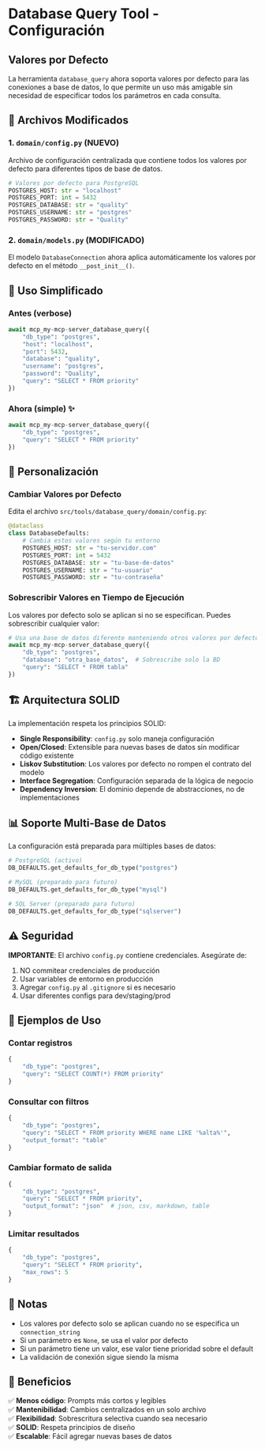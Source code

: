 # Database Query Tool - Configuración

## Valores por Defecto

La herramienta `database_query` ahora soporta valores por defecto para las conexiones a base de datos, lo que permite un uso más amigable sin necesidad de especificar todos los parámetros en cada consulta.

## 📁 Archivos Modificados

### 1. `domain/config.py` (NUEVO)
Archivo de configuración centralizada que contiene todos los valores por defecto para diferentes tipos de base de datos.

```python
# Valores por defecto para PostgreSQL
POSTGRES_HOST: str = "localhost"
POSTGRES_PORT: int = 5432
POSTGRES_DATABASE: str = "quality"
POSTGRES_USERNAME: str = "postgres"
POSTGRES_PASSWORD: str = "Quality"
```

### 2. `domain/models.py` (MODIFICADO)
El modelo `DatabaseConnection` ahora aplica automáticamente los valores por defecto en el método `__post_init__()`.

## 🚀 Uso Simplificado

### Antes (verbose)
```python
await mcp_my-mcp-server_database_query({
    "db_type": "postgres",
    "host": "localhost",
    "port": 5432,
    "database": "quality",
    "username": "postgres",
    "password": "Quality",
    "query": "SELECT * FROM priority"
})
```

### Ahora (simple) ✨
```python
await mcp_my-mcp-server_database_query({
    "db_type": "postgres",
    "query": "SELECT * FROM priority"
})
```

## 🔧 Personalización

### Cambiar Valores por Defecto

Edita el archivo `src/tools/database_query/domain/config.py`:

```python
@dataclass
class DatabaseDefaults:
    # Cambia estos valores según tu entorno
    POSTGRES_HOST: str = "tu-servidor.com"
    POSTGRES_PORT: int = 5432
    POSTGRES_DATABASE: str = "tu-base-de-datos"
    POSTGRES_USERNAME: str = "tu-usuario"
    POSTGRES_PASSWORD: str = "tu-contraseña"
```

### Sobrescribir Valores en Tiempo de Ejecución

Los valores por defecto solo se aplican si no se especifican. Puedes sobrescribir cualquier valor:

```python
# Usa una base de datos diferente manteniendo otros valores por defecto
await mcp_my-mcp-server_database_query({
    "db_type": "postgres",
    "database": "otra_base_datos",  # Sobrescribe solo la BD
    "query": "SELECT * FROM tabla"
})
```

## 🏗️ Arquitectura SOLID

La implementación respeta los principios SOLID:

- **Single Responsibility**: `config.py` solo maneja configuración
- **Open/Closed**: Extensible para nuevas bases de datos sin modificar código existente
- **Liskov Substitution**: Los valores por defecto no rompen el contrato del modelo
- **Interface Segregation**: Configuración separada de la lógica de negocio
- **Dependency Inversion**: El dominio depende de abstracciones, no de implementaciones

## 📊 Soporte Multi-Base de Datos

La configuración está preparada para múltiples bases de datos:

```python
# PostgreSQL (activo)
DB_DEFAULTS.get_defaults_for_db_type("postgres")

# MySQL (preparado para futuro)
DB_DEFAULTS.get_defaults_for_db_type("mysql")

# SQL Server (preparado para futuro)
DB_DEFAULTS.get_defaults_for_db_type("sqlserver")
```

## ⚠️ Seguridad

**IMPORTANTE**: El archivo `config.py` contiene credenciales. Asegúrate de:

1. NO commitear credenciales de producción
2. Usar variables de entorno en producción
3. Agregar `config.py` al `.gitignore` si es necesario
4. Usar diferentes configs para dev/staging/prod

## 🧪 Ejemplos de Uso

### Contar registros
```python
{
    "db_type": "postgres",
    "query": "SELECT COUNT(*) FROM priority"
}
```

### Consultar con filtros
```python
{
    "db_type": "postgres",
    "query": "SELECT * FROM priority WHERE name LIKE '%alta%'",
    "output_format": "table"
}
```

### Cambiar formato de salida
```python
{
    "db_type": "postgres",
    "query": "SELECT * FROM priority",
    "output_format": "json"  # json, csv, markdown, table
}
```

### Limitar resultados
```python
{
    "db_type": "postgres",
    "query": "SELECT * FROM priority",
    "max_rows": 5
}
```

## 📝 Notas

- Los valores por defecto solo se aplican cuando no se especifica un `connection_string`
- Si un parámetro es `None`, se usa el valor por defecto
- Si un parámetro tiene un valor, ese valor tiene prioridad sobre el default
- La validación de conexión sigue siendo la misma

## 🎯 Beneficios

✅ **Menos código**: Prompts más cortos y legibles  
✅ **Mantenibilidad**: Cambios centralizados en un solo archivo  
✅ **Flexibilidad**: Sobrescritura selectiva cuando sea necesario  
✅ **SOLID**: Respeta principios de diseño  
✅ **Escalable**: Fácil agregar nuevas bases de datos  
